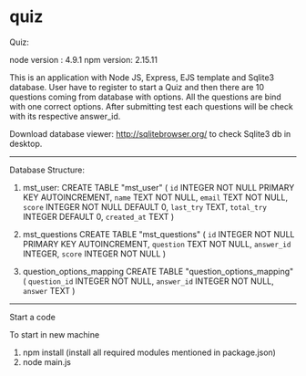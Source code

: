 # quiz
Quiz:

node version : 4.9.1
npm version: 2.15.11

This is an application with Node JS, Express, EJS template and Sqlite3 database. User have to register to start a Quiz and then there are 10 questions coming from database with options. All the questions are bind with one correct options. After submitting test each questions will be check with its respective answer_id.

Download database viewer: http://sqlitebrowser.org/ to check Sqlite3 db in desktop.

--------------------------------------------------------------------------------------------------------
Database Structure:

1. mst_user:
CREATE TABLE "mst_user" ( `id` INTEGER NOT NULL PRIMARY KEY AUTOINCREMENT, `name` TEXT NOT NULL, `email` TEXT NOT NULL, `score` INTEGER NOT NULL DEFAULT 0, `last_try` TEXT, `total_try` INTEGER DEFAULT 0, `created_at` TEXT )

2. mst_questions
CREATE TABLE "mst_questions" ( `id` INTEGER NOT NULL PRIMARY KEY AUTOINCREMENT, `question` TEXT NOT NULL, `answer_id` INTEGER, `score` INTEGER NOT NULL )

3. question_options_mapping
CREATE TABLE "question_options_mapping" ( `question_id` INTEGER NOT NULL, `answer_id` INTEGER NOT NULL, `answer` TEXT )

--------------------------------------------------------------------------------------------------------
Start a code

To start in new machine

1. npm install (install all required modules mentioned in package.json)
2. node main.js
